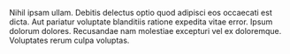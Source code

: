 Nihil ipsam ullam. Debitis delectus optio quod adipisci eos occaecati est dicta. Aut pariatur voluptate blanditiis ratione expedita vitae error. Ipsum dolorum dolores. Recusandae nam molestiae excepturi vel ex doloremque. Voluptates rerum culpa voluptas.